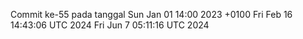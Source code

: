 Commit ke-55 pada tanggal Sun Jan 01 14:00 2023 +0100
Fri Feb 16 14:43:06 UTC 2024
Fri Jun  7 05:11:16 UTC 2024
